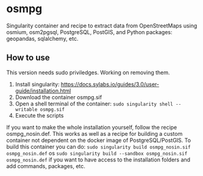 # osmpg
Singularity container and recipe to extract data from OpenStreetMaps using osmium, osm2pgsql, PostgreSQL, PostGIS, and Python packages: geopandas, sqlalchemy, etc.

## How to use
This version needs sudo priviledges. Working on removing them.
1. Install singularity: https://docs.sylabs.io/guides/3.0/user-guide/installation.html
2. Download the container osmpg.sif
3. Open a shell terminal of the container: `sudo singularity shell --writable osmpg.sif`
4. Execute the scripts

If you want to make the whole installation yourself, follow the recipe osmpg_nosin.def. This works as well as a recipe for building a custom container not dependent on the docker image of PostgreSQL/PostGIS. To build this container you can do: `sudo singularity build osmpg_nosin.sif osmpg_nosin.def` os `sudo singularity build --sandbox osmpg_nosin.sif osmpg_nosin.def` if you want to have access to the installation folders and add commands, packages, etc.
